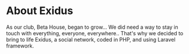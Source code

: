 # About Exidus
As our club, Beta House, began to grow... We did need a way to stay in touch with everything, everyone, everywhere..
That's why we decided to bring to life Exidus, a social network, coded in PHP, and using Laravel framework.
